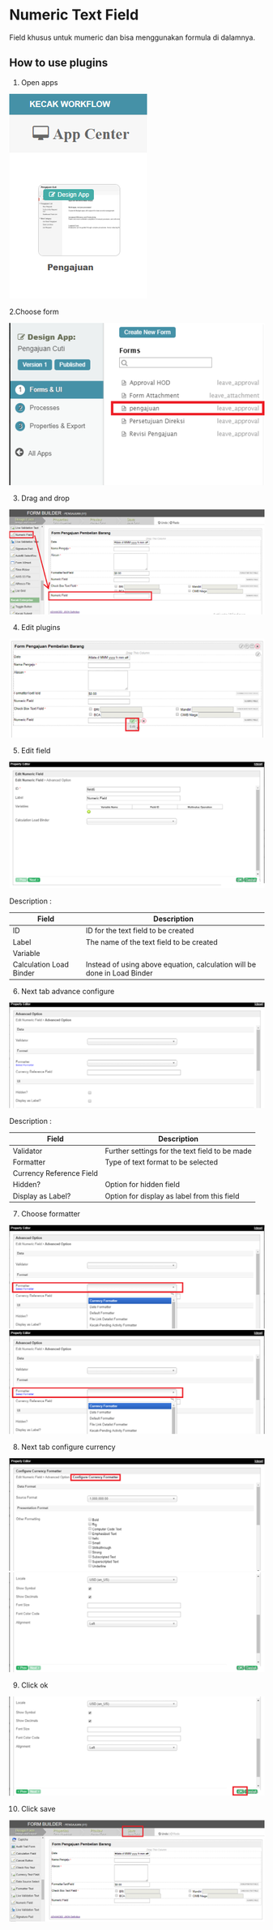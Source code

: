 # Numeric Text Field

Field khusus untuk mumeric dan bisa menggunakan formula di dalamnya.

## How to use plugins

1. Open apps

<img src="https://raw.githubusercontent.com/kinnara-digital-studio/kecak-workflow/master/docs/assets/numer_openApps.png" alt="" />

2.Choose form

<img src="https://raw.githubusercontent.com/kinnara-digital-studio/kecak-workflow/master/docs/assets/numer_chooseForm.png" alt="" />


3. Drag and drop

<img src="https://raw.githubusercontent.com/kinnara-digital-studio/kecak-workflow/master/docs/assets/numer_dragDrop.png" alt="" />


4. Edit plugins

<img src="https://raw.githubusercontent.com/kinnara-digital-studio/kecak-workflow/master/docs/assets/numer_edit.png" alt="" />


5. Edit field

<img src="https://raw.githubusercontent.com/kinnara-digital-studio/kecak-workflow/master/docs/assets/numer_editField.png" alt="" />


Description :

|Field |Description|
|-|-|
|ID|ID for the text field to be created|
|Label|The name of the text field to be created|
|Variable||
|Calculation Load Binder|Instead of using above equation, calculation will be done in Load Binder|

6. Next tab advance configure

<img src="https://raw.githubusercontent.com/kinnara-digital-studio/kecak-workflow/master/docs/assets/numer_editAdvance.png" alt="" />

Description :

|Field |Description|
|-|-|
|Validator|Further settings for the text field to be made|
|Formatter|Type of text format to be selected|
|Currency Reference Field||
|Hidden?|Option for hidden field|
|Display as Label?|Option for display as label from this field|

7. Choose formatter

<img src="https://raw.githubusercontent.com/kinnara-digital-studio/kecak-workflow/master/docs/assets/numer_chooseFormatter.png" alt="" />

<img src="https://raw.githubusercontent.com/kinnara-digital-studio/kecak-workflow/master/docs/assets/numer_chooseFormatter.png" alt="" />


8. Next tab configure currency

<img src="https://raw.githubusercontent.com/kinnara-digital-studio/kecak-workflow/master/docs/assets/numer_configureCurrency.png" alt="" />

<img src="https://raw.githubusercontent.com/kinnara-digital-studio/kecak-workflow/master/docs/assets/numer_configureCurrency2.png" alt="" />


9. Click ok

<img src="https://raw.githubusercontent.com/kinnara-digital-studio/kecak-workflow/master/docs/assets/numer_ok.png" alt="" />


10. Click save

<img src="https://raw.githubusercontent.com/kinnara-digital-studio/kecak-workflow/master/docs/assets/numer_save.png" alt="" />

